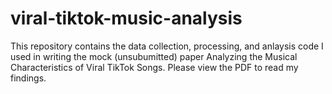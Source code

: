 # viral-tiktok-music-analysis
This repository contains the data collection, processing, and anlaysis code I used in writing the mock (unsubumitted) paper <a>Analyzing the Musical Characteristics of Viral TikTok Songs</a>. Please view the PDF to read my findings.

